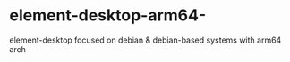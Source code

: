# element-desktop-arm64-
element-desktop focused on debian &amp; debian-based systems with arm64 arch
